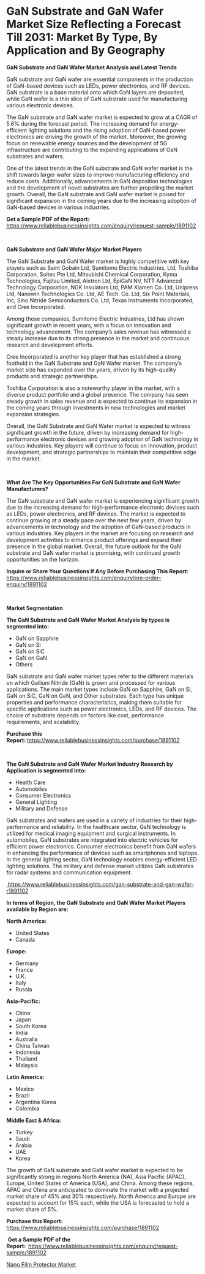 <p><h1>GaN Substrate and GaN Wafer Market Size Reflecting a Forecast Till 2031: Market By Type, By Application and By Geography</h1></p><p><strong>GaN Substrate and GaN Wafer Market Analysis and Latest Trends</strong></p>
<p><p>GaN substrate and GaN wafer are essential components in the production of GaN-based devices such as LEDs, power electronics, and RF devices. GaN substrate is a base material onto which GaN layers are deposited, while GaN wafer is a thin slice of GaN substrate used for manufacturing various electronic devices.</p><p>The GaN substrate and GaN wafer market is expected to grow at a CAGR of 5.6% during the forecast period. The increasing demand for energy-efficient lighting solutions and the rising adoption of GaN-based power electronics are driving the growth of the market. Moreover, the growing focus on renewable energy sources and the development of 5G infrastructure are contributing to the expanding applications of GaN substrates and wafers.</p><p>One of the latest trends in the GaN substrate and GaN wafer market is the shift towards larger wafer sizes to improve manufacturing efficiency and reduce costs. Additionally, advancements in GaN deposition technologies and the development of novel substrates are further propelling the market growth. Overall, the GaN substrate and GaN wafer market is poised for significant expansion in the coming years due to the increasing adoption of GaN-based devices in various industries.</p></p>
<p><strong>Get a Sample PDF of the Report:&nbsp;</strong> <a href="https://www.reliablebusinessinsights.com/enquiry/request-sample/1891102">https://www.reliablebusinessinsights.com/enquiry/request-sample/1891102</a></p>
<p>&nbsp;</p>
<p><strong>GaN Substrate and GaN Wafer Major Market Players</strong></p>
<p><p>The GaN Substrate and GaN Wafer market is highly competitive with key players such as Saint Gobain Ltd, Sumitomo Electric Industries, Ltd, Toshiba Corporation, Soitec Pte Ltd, Mitsubishi Chemical Corporation, Kyma Technologies, Fujitsu Limited, Aixtron Ltd, EpiGaN NV, NTT Advanced Technology Corporation, NGK Insulators Ltd, PAM Xiamen Co. Ltd, Unipress Ltd, Nanowin Technologies Co. Ltd, AE Tech. Co. Ltd, Six Point Materials, Inc, Sino Nitride Semiconductors Co. Ltd, Texas Instruments Incorporated, and Cree Incorporated.</p><p>Among these companies, Sumitomo Electric Industries, Ltd has shown significant growth in recent years, with a focus on innovation and technology advancement. The company’s sales revenue has witnessed a steady increase due to its strong presence in the market and continuous research and development efforts.</p><p>Cree Incorporated is another key player that has established a strong foothold in the GaN Substrate and GaN Wafer market. The company’s market size has expanded over the years, driven by its high-quality products and strategic partnerships.</p><p>Toshiba Corporation is also a noteworthy player in the market, with a diverse product portfolio and a global presence. The company has seen steady growth in sales revenue and is expected to continue its expansion in the coming years through investments in new technologies and market expansion strategies.</p><p>Overall, the GaN Substrate and GaN Wafer market is expected to witness significant growth in the future, driven by increasing demand for high-performance electronic devices and growing adoption of GaN technology in various industries. Key players will continue to focus on innovation, product development, and strategic partnerships to maintain their competitive edge in the market.</p></p>
<p>&nbsp;</p>
<p><strong>What Are The Key Opportunities For GaN Substrate and GaN Wafer Manufacturers?</strong></p>
<p><p>The GaN substrate and GaN wafer market is experiencing significant growth due to the increasing demand for high-performance electronic devices such as LEDs, power electronics, and RF devices. The market is expected to continue growing at a steady pace over the next few years, driven by advancements in technology and the adoption of GaN-based products in various industries. Key players in the market are focusing on research and development activities to enhance product offerings and expand their presence in the global market. Overall, the future outlook for the GaN substrate and GaN wafer market is promising, with continued growth opportunities on the horizon.</p></p>
<p><strong>Inquire or Share Your Questions If Any Before Purchasing This Report:</strong> <a href="https://www.reliablebusinessinsights.com/enquiry/pre-order-enquiry/1891102">https://www.reliablebusinessinsights.com/enquiry/pre-order-enquiry/1891102</a></p>
<p>&nbsp;</p>
<p><strong>Market Segmentation</strong></p>
<p><strong>The GaN Substrate and GaN Wafer Market Analysis by types is segmented into:</strong></p>
<p><ul><li>GaN on Sapphire</li><li>GaN on Si</li><li>GaN on SiC</li><li>GaN on GaN</li><li>Others</li></ul></p>
<p><p>GaN substrate and GaN wafer market types refer to the different materials on which Gallium Nitride (GaN) is grown and processed for various applications. The main market types include GaN on Sapphire, GaN on Si, GaN on SiC, GaN on GaN, and Other substrates. Each type has unique properties and performance characteristics, making them suitable for specific applications such as power electronics, LEDs, and RF devices. The choice of substrate depends on factors like cost, performance requirements, and scalability.</p></p>
<p><strong>Purchase this Report:&nbsp;</strong><a href="https://www.reliablebusinessinsights.com/purchase/1891102">https://www.reliablebusinessinsights.com/purchase/1891102</a></p>
<p>&nbsp;</p>
<p><strong>The GaN Substrate and GaN Wafer Market Industry Research by Application is segmented into:</strong></p>
<p><ul><li>Health Care</li><li>Automobiles</li><li>Consumer Electronics</li><li>General Lighting</li><li>Military and Defense</li></ul></p>
<p><p>GaN substrates and wafers are used in a variety of industries for their high-performance and reliability. In the healthcare sector, GaN technology is utilized for medical imaging equipment and surgical instruments. In automobiles, GaN substrates are integrated into electric vehicles for efficient power electronics. Consumer electronics benefit from GaN wafers in enhancing the performance of devices such as smartphones and laptops. In the general lighting sector, GaN technology enables energy-efficient LED lighting solutions. The military and defense market utilizes GaN substrates for radar systems and communication equipment.</p></p>
<p><a href="https://www.reliablebusinessinsights.com/gan-substrate-and-gan-wafer-r1891102">&nbsp;https://www.reliablebusinessinsights.com/gan-substrate-and-gan-wafer-r1891102</a></p>
<p><strong>In terms of Region, the GaN Substrate and GaN Wafer Market Players available by Region are:</strong></p>
<p>
    <p> <strong> North America: </strong>
        <ul>
            <li>United States</li>
            <li>Canada</li>
        </ul>
        </p> 
    <p> <strong> Europe: </strong>
        <ul>
            <li>Germany</li>
            <li>France</li>
            <li>U.K.</li>
            <li>Italy</li>
            <li>Russia</li>
        </ul>
        </p> 
    <p> <strong> Asia-Pacific: </strong>
        <ul>
            <li>China</li>
            <li>Japan</li>
            <li>South Korea</li>
            <li>India</li>
            <li>Australia</li>
            <li>China Taiwan</li>
            <li>Indonesia</li>
            <li>Thailand</li>
            <li>Malaysia</li>
        </ul>
        </p> 
    <p> <strong> Latin America: </strong>
        <ul>
            <li>Mexico</li>
            <li>Brazil</li>
            <li>Argentina Korea</li>
            <li>Colombia</li>
        </ul>
        </p> 
    <p> <strong> Middle East & Africa: </strong>
        <ul>
            <li>Turkey</li>
            <li>Saudi</li>
            <li>Arabia</li>
            <li>UAE</li>
            <li>Korea</li>
        </ul>
    </p>
    </p>
<p><p>The growth of GaN substrate and GaN wafer market is expected to be significantly strong in regions North America (NA), Asia Pacific (APAC), Europe, United States of America (USA), and China. Among these regions, APAC and China are anticipated to dominate the market with a projected market share of 45% and 30% respectively. North America and Europe are expected to account for 15% each, while the USA is forecasted to hold a market share of 5%.</p></p>
<p><strong>Purchase this Report: </strong><a href="https://www.reliablebusinessinsights.com/purchase/1891102">https://www.reliablebusinessinsights.com/purchase/1891102</a></p>
<p>&nbsp;<strong>Get a Sample PDF of the Report:&nbsp;&nbsp;</strong><a href="https://www.reliablebusinessinsights.com/enquiry/request-sample/1891102">https://www.reliablebusinessinsights.com/enquiry/request-sample/1891102</a></p>
<p><strong></strong></p>
<p><p><a href="https://github.com/LouieAltenwert/Market-Research-Report-List-1/blob/main/nano-film-protector-market.md">Nano Film Protector Market</a></p></p>